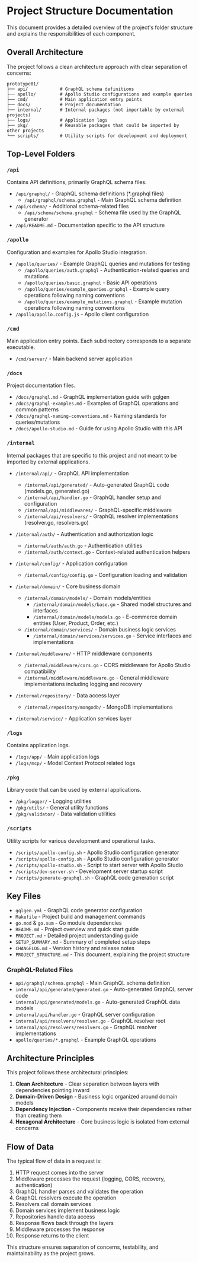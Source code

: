 # Project Structure Documentation

This document provides a detailed overview of the project's folder structure and explains the responsibilities of each component.

## Overall Architecture

The project follows a clean architecture approach with clear separation of concerns:

```
prototype01/
├── api/            # GraphQL schema definitions
├── apollo/         # Apollo Studio configurations and example queries
├── cmd/            # Main application entry points
├── docs/           # Project documentation
├── internal/       # Internal packages (not importable by external projects)
├── logs/           # Application logs
├── pkg/            # Reusable packages that could be imported by other projects
└── scripts/        # Utility scripts for development and deployment
```

## Top-Level Folders

### `/api`

Contains API definitions, primarily GraphQL schema files.

- `/api/graphql/` - GraphQL schema definitions (*.graphql files)
  - `/api/graphql/schema.graphql` - Main GraphQL schema definition
- `/api/schema/` - Additional schema-related files
  - `/api/schema/schema.graphql` - Schema file used by the GraphQL generator
- `/api/README.md` - Documentation specific to the API structure

### `/apollo`

Configuration and examples for Apollo Studio integration.

- `/apollo/queries/` - Example GraphQL queries and mutations for testing
  - `/apollo/queries/auth.graphql` - Authentication-related queries and mutations
  - `/apollo/queries/basic.graphql` - Basic API operations
  - `/apollo/queries/example_queries.graphql` - Example query operations following naming conventions
  - `/apollo/queries/example_mutations.graphql` - Example mutation operations following naming conventions
- `/apollo/apollo.config.js` - Apollo client configuration

### `/cmd`

Main application entry points. Each subdirectory corresponds to a separate executable.

- `/cmd/server/` - Main backend server application

### `/docs`

Project documentation files.

- `/docs/graphql.md` - GraphQL implementation guide with gqlgen
- `/docs/graphql-examples.md` - Examples of GraphQL operations and common patterns
- `/docs/graphql-naming-conventions.md` - Naming standards for queries/mutations
- `/docs/apollo-studio.md` - Guide for using Apollo Studio with this API

### `/internal`

Internal packages that are specific to this project and not meant to be imported by external applications.

- `/internal/api/` - GraphQL API implementation
  - `/internal/api/generated/` - Auto-generated GraphQL code (models.go, generated.go)
  - `/internal/api/handler.go` - GraphQL handler setup and configuration
  - `/internal/api/middlewares/` - GraphQL-specific middleware
  - `/internal/api/resolvers/` - GraphQL resolver implementations (resolver.go, resolvers.go)

- `/internal/auth/` - Authentication and authorization logic
  - `/internal/auth/auth.go` - Authentication utilities
  - `/internal/auth/context.go` - Context-related authentication helpers

- `/internal/config/` - Application configuration
  - `/internal/config/config.go` - Configuration loading and validation

- `/internal/domain/` - Core business domain
  - `/internal/domain/models/` - Domain models/entities
    - `/internal/domain/models/base.go` - Shared model structures and interfaces
    - `/internal/domain/models/models.go` - E-commerce domain entities (User, Product, Order, etc.)
  - `/internal/domain/services/` - Domain business logic services
    - `/internal/domain/services/services.go` - Service interfaces and implementations

- `/internal/middleware/` - HTTP middleware components
  - `/internal/middleware/cors.go` - CORS middleware for Apollo Studio compatibility
  - `/internal/middleware/middleware.go` - General middleware implementations including logging and recovery

- `/internal/repository/` - Data access layer
  - `/internal/repository/mongodb/` - MongoDB implementations

- `/internal/service/` - Application services layer

### `/logs`

Contains application logs.

- `/logs/app/` - Main application logs
- `/logs/mcp/` - Model Context Protocol related logs

### `/pkg`

Library code that can be used by external applications.

- `/pkg/logger/` - Logging utilities
- `/pkg/utils/` - General utility functions
- `/pkg/validator/` - Data validation utilities

### `/scripts`

Utility scripts for various development and operational tasks.

- `/scripts/apollo-config.sh` - Apollo Studio configuration generator
- `/scripts/apollo-config.sh` - Apollo Studio configuration generator
- `/scripts/apollo-studio.sh` - Script to start server with Apollo Studio
- `/scripts/dev-server.sh` - Development server startup script
- `/scripts/generate-graphql.sh` - GraphQL code generation script

## Key Files

- `gqlgen.yml` - GraphQL code generator configuration
- `Makefile` - Project build and management commands
- `go.mod` & `go.sum` - Go module dependencies
- `README.md` - Project overview and quick start guide
- `PROJECT.md` - Detailed project understanding guide
- `SETUP_SUMMARY.md` - Summary of completed setup steps
- `CHANGELOG.md` - Version history and release notes
- `PROJECT_STRUCTURE.md` - This document, explaining the project structure

### GraphQL-Related Files

- `api/graphql/schema.graphql` - Main GraphQL schema definition
- `internal/api/generated/generated.go` - Auto-generated GraphQL server code
- `internal/api/generated/models.go` - Auto-generated GraphQL data models
- `internal/api/handler.go` - GraphQL server configuration
- `internal/api/resolvers/resolver.go` - GraphQL resolver root
- `internal/api/resolvers/resolvers.go` - GraphQL resolver implementations
- `apollo/queries/*.graphql` - Example GraphQL operations

## Architecture Principles

This project follows these architectural principles:

1. **Clean Architecture** - Clear separation between layers with dependencies pointing inward
2. **Domain-Driven Design** - Business logic organized around domain models
3. **Dependency Injection** - Components receive their dependencies rather than creating them
4. **Hexagonal Architecture** - Core business logic is isolated from external concerns

## Flow of Data

The typical flow of data in a request is:

1. HTTP request comes into the server
2. Middleware processes the request (logging, CORS, recovery, authentication)
3. GraphQL handler parses and validates the operation
4. GraphQL resolvers execute the operation
5. Resolvers call domain services
6. Domain services implement business logic
7. Repositories handle data access
8. Response flows back through the layers
9. Middleware processes the response
10. Response returns to the client

This structure ensures separation of concerns, testability, and maintainability as the project grows.
